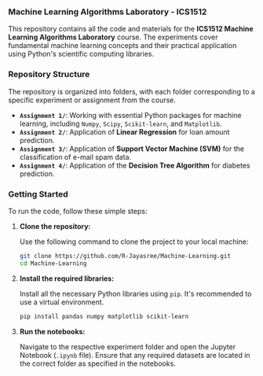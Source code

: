 ### Machine Learning Algorithms Laboratory - ICS1512

This repository contains all the code and materials for the **ICS1512 Machine Learning Algorithms Laboratory** course. The experiments cover fundamental machine learning concepts and their practical application using Python's scientific computing libraries.

### **Repository Structure**

The repository is organized into folders, with each folder corresponding to a specific experiment or assignment from the course.

  * **`Assignment 1/`**: Working with essential Python packages for machine learning, including `Numpy`, `Scipy`, `Scikit-learn`, and `Matplotlib`.
  * **`Assignment 2/`**: Application of **Linear Regression** for loan amount prediction.
  * **`Assignment 3/`**: Application of **Support Vector Machine (SVM)** for the classification of e-mail spam data.
  * **`Assignment 4/`**: Application of the **Decision Tree Algorithm** for diabetes prediction.

### **Getting Started**

To run the code, follow these simple steps:

1.  **Clone the repository:**

    Use the following command to clone the project to your local machine:

    ```bash
    git clone https://github.com/R-Jayasree/Machine-Learning.git
    cd Machine-Learning
    ```

2.  **Install the required libraries:**

    Install all the necessary Python libraries using `pip`. It's recommended to use a virtual environment.

    ```bash
    pip install pandas numpy matplotlib scikit-learn
    ```

3.  **Run the notebooks:**

    Navigate to the respective experiment folder and open the Jupyter Notebook (`.ipynb` file). Ensure that any required datasets are located in the correct folder as specified in the notebooks.
